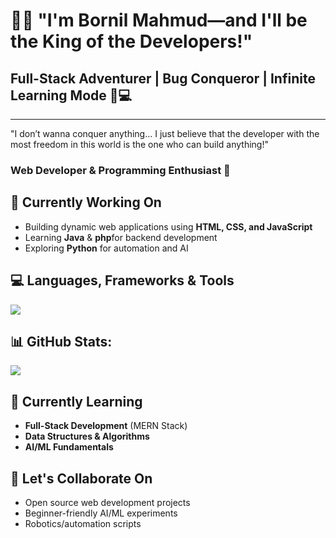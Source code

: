 # 🏴‍☠️ "I'm Bornil Mahmud—and I'll be the King of the Developers!"
## Full-Stack Adventurer | Bug Conqueror | Infinite Learning Mode 🍖💻
---
"I don’t wanna conquer anything… I just believe that the developer with the most freedom in this world is the one who can build anything!"
### **Web Developer & Programming Enthusiast** 🌟  

## 🚀 **Currently Working On**  
- Building dynamic web applications using **HTML, CSS, and JavaScript**  
- Learning **Java**  & **php**for backend development  
- Exploring **Python** for automation and AI  

## 💻 Languages, Frameworks & Tools 
[![](https://skillicons.dev/icons?i=c,cpp,py,pycharm,java,idea,vscode,js,html,css,mysql,php,ps,au,pr,github,linux,windows,apple,powershell&perline=9)](https://github.com/armanhossen-dev)


## 📊 GitHub Stats:
![](https://github-readme-stats.vercel.app/api/top-langs/?username=BornilMahmud&theme=dark&hide_border=false&include_all_commits=true&count_private=true&layout=compact)

## 🌱 **Currently Learning**  
- **Full-Stack Development** (MERN Stack)  
- **Data Structures & Algorithms**  
- **AI/ML Fundamentals**  

## 🤝 **Let's Collaborate On**  
- Open source web development projects  
- Beginner-friendly AI/ML experiments  
- Robotics/automation scripts  
